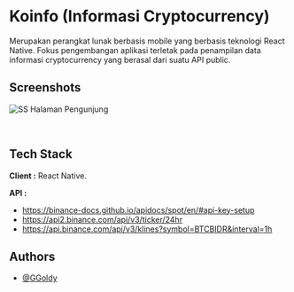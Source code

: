 # Koinfo (Informasi Cryptocurrency)

Merupakan perangkat lunak berbasis mobile yang berbasis teknologi React Native. Fokus pengembangan aplikasi terletak pada penampilan data informasi cryptocurrency yang berasal dari suatu API public.

## Screenshots
<p>
<img alt="SS Halaman Pengunjung" src="./Laporan Tubes PAB.jpg">
</p>
<br clear="both"/>

## Tech Stack

**Client :** React Native.

**API :** 
- https://binance-docs.github.io/apidocs/spot/en/#api-key-setup
- https://api2.binance.com/api/v3/ticker/24hr
- https://api.binance.com/api/v3/klines?symbol=BTCBIDR&interval=1h

## Authors

- [@GGoldy](https://github.com/GGoldy)